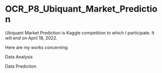 # OCR_P8_Ubiquant_Market_Prediction
Ubiquant Market Prediction is Kaggle competition to which I participate. It will end on April 18, 2022.

Here are my works concerning

Data Analysis

Data Prediction
